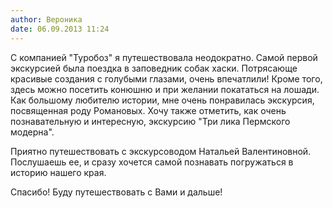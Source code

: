 ```yaml
---
author: Вероника
date: 06.09.2013 11:24
---
```

С компанией "Туробоз" я путешествовала неодократно. Самой первой экскурсией
была поездка в заповедник собак хаски. Потрясающе красивые создания с голубыми
глазами, очень впечатлили! Кроме того, здесь можно посетить конюшню и при
желании покататься на лошади. Как большому любителю истории, мне очень
понравилась экскурсия, посвященная роду Романовых. Хочу также отметить, как
очень познавательную и интересную, экскурсию "Три лика Пермского модерна".

Приятно путешествовать с экскурсоводом Натальей Валентиновной. Послушаешь ее,
и сразу хочется самой познавать погружаться в историю нашего края. 

Спасибо! Буду путешествовать с Вами и дальше!
